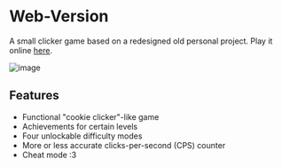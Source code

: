# Web-Version
A small clicker game based on a redesigned old personal project. Play it online [here](https://thurinum.github.io/clicker-master/).

![image](https://user-images.githubusercontent.com/43908636/178149900-ce73d208-58fc-4b0a-abce-f074045cd37f.png)

## Features
- Functional "cookie clicker"-like game
- Achievements for certain levels
- Four unlockable difficulty modes
- More or less accurate clicks-per-second (CPS) counter
- Cheat mode :3
